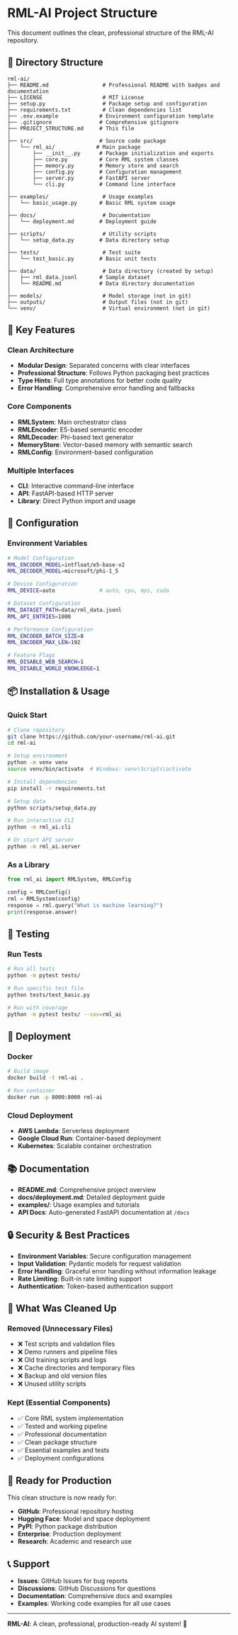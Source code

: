 # RML-AI Project Structure

This document outlines the clean, professional structure of the RML-AI repository.

## 📁 Directory Structure

```
rml-ai/
├── README.md                 # Professional README with badges and documentation
├── LICENSE                   # MIT License
├── setup.py                  # Package setup and configuration
├── requirements.txt          # Clean dependencies list
├── .env.example             # Environment configuration template
├── .gitignore               # Comprehensive gitignore
├── PROJECT_STRUCTURE.md     # This file
│
├── src/                     # Source code package
│   └── rml_ai/             # Main package
│       ├── __init__.py      # Package initialization and exports
│       ├── core.py          # Core RML system classes
│       ├── memory.py        # Memory store and search
│       ├── config.py        # Configuration management
│       ├── server.py        # FastAPI server
│       └── cli.py           # Command line interface
│
├── examples/                 # Usage examples
│   └── basic_usage.py       # Basic RML system usage
│
├── docs/                     # Documentation
│   └── deployment.md        # Deployment guide
│
├── scripts/                  # Utility scripts
│   └── setup_data.py        # Data directory setup
│
├── tests/                    # Test suite
│   └── test_basic.py        # Basic unit tests
│
├── data/                     # Data directory (created by setup)
│   ├── rml_data.jsonl       # Sample dataset
│   └── README.md            # Data directory documentation
│
├── models/                   # Model storage (not in git)
├── outputs/                  # Output files (not in git)
└── venv/                     # Virtual environment (not in git)
```

## 🚀 Key Features

### Clean Architecture
- **Modular Design**: Separated concerns with clear interfaces
- **Professional Structure**: Follows Python packaging best practices
- **Type Hints**: Full type annotations for better code quality
- **Error Handling**: Comprehensive error handling and fallbacks

### Core Components
- **RMLSystem**: Main orchestrator class
- **RMLEncoder**: E5-based semantic encoder
- **RMLDecoder**: Phi-based text generator
- **MemoryStore**: Vector-based memory with semantic search
- **RMLConfig**: Environment-based configuration

### Multiple Interfaces
- **CLI**: Interactive command-line interface
- **API**: FastAPI-based HTTP server
- **Library**: Direct Python import and usage

## 🔧 Configuration

### Environment Variables
```bash
# Model Configuration
RML_ENCODER_MODEL=intfloat/e5-base-v2
RML_DECODER_MODEL=microsoft/phi-1_5

# Device Configuration
RML_DEVICE=auto              # auto, cpu, mps, cuda

# Dataset Configuration
RML_DATASET_PATH=data/rml_data.jsonl
RML_API_ENTRIES=1000

# Performance Configuration
RML_ENCODER_BATCH_SIZE=8
RML_ENCODER_MAX_LEN=192

# Feature Flags
RML_DISABLE_WEB_SEARCH=1
RML_DISABLE_WORLD_KNOWLEDGE=1
```

## 📦 Installation & Usage

### Quick Start
```bash
# Clone repository
git clone https://github.com/your-username/rml-ai.git
cd rml-ai

# Setup environment
python -m venv venv
source venv/bin/activate  # Windows: venv\Scripts\activate

# Install dependencies
pip install -r requirements.txt

# Setup data
python scripts/setup_data.py

# Run interactive CLI
python -m rml_ai.cli

# Or start API server
python -m rml_ai.server
```

### As a Library
```python
from rml_ai import RMLSystem, RMLConfig

config = RMLConfig()
rml = RMLSystem(config)
response = rml.query("What is machine learning?")
print(response.answer)
```

## 🧪 Testing

### Run Tests
```bash
# Run all tests
python -m pytest tests/

# Run specific test file
python tests/test_basic.py

# Run with coverage
python -m pytest tests/ --cov=rml_ai
```

## 🚀 Deployment

### Docker
```bash
# Build image
docker build -t rml-ai .

# Run container
docker run -p 8000:8000 rml-ai
```

### Cloud Deployment
- **AWS Lambda**: Serverless deployment
- **Google Cloud Run**: Container-based deployment
- **Kubernetes**: Scalable container orchestration

## 📚 Documentation

- **README.md**: Comprehensive project overview
- **docs/deployment.md**: Detailed deployment guide
- **examples/**: Usage examples and tutorials
- **API Docs**: Auto-generated FastAPI documentation at `/docs`

## 🔒 Security & Best Practices

- **Environment Variables**: Secure configuration management
- **Input Validation**: Pydantic models for request validation
- **Error Handling**: Graceful error handling without information leakage
- **Rate Limiting**: Built-in rate limiting support
- **Authentication**: Token-based authentication support

## 🎯 What Was Cleaned Up

### Removed (Unnecessary Files)
- ❌ Test scripts and validation files
- ❌ Demo runners and pipeline files
- ❌ Old training scripts and logs
- ❌ Cache directories and temporary files
- ❌ Backup and old version files
- ❌ Unused utility scripts

### Kept (Essential Components)
- ✅ Core RML system implementation
- ✅ Tested and working pipeline
- ✅ Professional documentation
- ✅ Clean package structure
- ✅ Essential examples and tests
- ✅ Deployment configurations

## 🌟 Ready for Production

This clean structure is now ready for:
- **GitHub**: Professional repository hosting
- **Hugging Face**: Model and space deployment
- **PyPI**: Python package distribution
- **Enterprise**: Production deployment
- **Research**: Academic and research use

## 📞 Support

- **Issues**: GitHub Issues for bug reports
- **Discussions**: GitHub Discussions for questions
- **Documentation**: Comprehensive docs and examples
- **Examples**: Working code examples for all use cases

---

**RML-AI**: A clean, professional, production-ready AI system! 🚀 